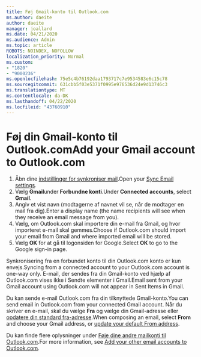 ```yaml
---
title: Føj Gmail-konto til Outlook.com
ms.author: daeite
author: daeite
manager: joallard
ms.date: 04/21/2020
ms.audience: Admin
ms.topic: article
ROBOTS: NOINDEX, NOFOLLOW
localization_priority: Normal
ms.custom:
- "1820"
- "9000236"
ms.openlocfilehash: 75e5c4b76192daa1793717c7e9534583e6c15c78
ms.sourcegitcommit: 631cbb5f03e5371f0995e976536d24e9d13746c3
ms.translationtype: MT
ms.contentlocale: da-DK
ms.lasthandoff: 04/22/2020
ms.locfileid: "43760910"
---
```

# <a name="add-your-gmail-account-to-outlookcom"></a><span data-ttu-id="87f03-102">Føj din Gmail-konto til Outlook.com</span><span class="sxs-lookup"><span data-stu-id="87f03-102">Add your Gmail account to Outlook.com</span></span>

1. <span data-ttu-id="87f03-103">Åbn dine [indstillinger for synkroniser mail](https://go.microsoft.com/fwlink/?linkid=875264).</span><span class="sxs-lookup"><span data-stu-id="87f03-103">Open your [Sync Email settings](https://go.microsoft.com/fwlink/?linkid=875264).</span></span>
2. <span data-ttu-id="87f03-104">Vælg **Gmail**under **Forbundne konti**.</span><span class="sxs-lookup"><span data-stu-id="87f03-104">Under **Connected accounts**, select **Gmail**.</span></span>
3. <span data-ttu-id="87f03-105">Angiv et vist navn (modtagerne af navnet vil se, når de modtager en mail fra dig).</span><span class="sxs-lookup"><span data-stu-id="87f03-105">Enter a display name (the name recipients will see when they receive an email message from you).</span></span>
4. <span data-ttu-id="87f03-106">Vælg, om Outlook.com skal importere din e-mail fra Gmail, og hvor importeret e-mail skal gemmes.</span><span class="sxs-lookup"><span data-stu-id="87f03-106">Choose if Outlook.com should import your email from Gmail and where imported email will be stored.</span></span>
5. <span data-ttu-id="87f03-107">Vælg **OK** for at gå til logonsiden for Google.</span><span class="sxs-lookup"><span data-stu-id="87f03-107">Select **OK** to go to the Google sign-in page.</span></span>

<span data-ttu-id="87f03-108">Synkronisering fra en forbundet konto til din Outlook.com konto er kun envejs.</span><span class="sxs-lookup"><span data-stu-id="87f03-108">Syncing from a connected account to your Outlook.com account is one-way only.</span></span> <span data-ttu-id="87f03-109">E-mail, der sendes fra din Gmail-konto ved hjælp af Outlook.com vises ikke i Sendte elementer i Gmail.</span><span class="sxs-lookup"><span data-stu-id="87f03-109">Email sent from your Gmail account using Outlook.com will not appear in Sent Items in Gmail.</span></span>

<span data-ttu-id="87f03-110">Du kan sende e-mail Outlook.com fra din tilknyttede Gmail-konto.</span><span class="sxs-lookup"><span data-stu-id="87f03-110">You can send email in Outlook.com from your connected Gmail account.</span></span> <span data-ttu-id="87f03-111">Når du skriver en e-mail, skal du vælge **Fra** og vælge din Gmail-adresse eller [opdatere din standard fra-adresse](https://go.microsoft.com/fwlink/?linkid=875264).</span><span class="sxs-lookup"><span data-stu-id="87f03-111">When composing an email, select **From** and choose your Gmail address, or [update your default From address](https://go.microsoft.com/fwlink/?linkid=875264).</span></span>

<span data-ttu-id="87f03-112">Du kan finde flere oplysninger under [Føje dine andre mailkonti til Outlook.com](https://support.office.com/article/c5224df4-5885-4e79-91ba-523aa743f0ba?wt.mc_id=Office_Outlook_com_Alchemy).</span><span class="sxs-lookup"><span data-stu-id="87f03-112">For more information, see [Add your other email accounts to Outlook.com](https://support.office.com/article/c5224df4-5885-4e79-91ba-523aa743f0ba?wt.mc_id=Office_Outlook_com_Alchemy).</span></span>